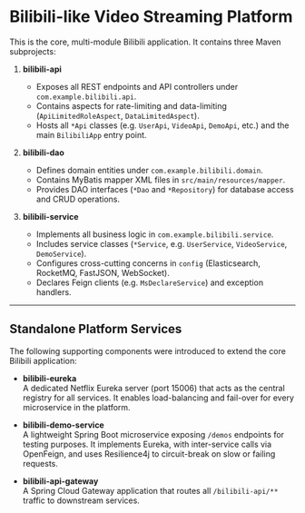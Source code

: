 # Bilibili-like Video Streaming Platform

This is the core, multi-module Bilibili application. It contains three Maven subprojects:

1. **bilibili-api**  
   - Exposes all REST endpoints and API controllers under `com.example.bilibili.api`.  
   - Contains aspects for rate-limiting and data-limiting (`ApiLimitedRoleAspect`, `DataLimitedAspect`).  
   - Hosts all `*Api` classes (e.g. `UserApi`, `VideoApi`, `DemoApi`, etc.) and the main `BilibiliApp` entry point.

2. **bilibili-dao**  
   - Defines domain entities under `com.example.bilibili.domain`.  
   - Contains MyBatis mapper XML files in `src/main/resources/mapper`.  
   - Provides DAO interfaces (`*Dao` and `*Repository`) for database access and CRUD operations.

3. **bilibili-service**  
   - Implements all business logic in `com.example.bilibili.service`.  
   - Includes service classes (`*Service`, e.g. `UserService`, `VideoService`, `DemoService`).  
   - Configures cross-cutting concerns in `config` (Elasticsearch, RocketMQ, FastJSON, WebSocket).  
   - Declares Feign clients (e.g. `MsDeclareService`) and exception handlers.

---

## Standalone Platform Services

The following supporting components were introduced to extend the core Bilibili application:

- **bilibili-eureka**  
  A dedicated Netflix Eureka server (port 15006) that acts as the central registry for all services. It enables load-balancing and fail-over for every microservice in the platform.

- **bilibili-demo-service**  
  A lightweight Spring Boot microservice exposing `/demos` endpoints for testing purposes. It implements Eureka, with inter-service calls via OpenFeign, and uses Resilience4j to circuit-break on slow or failing requests.

- **bilibili-api-gateway**  
  A Spring Cloud Gateway application that routes all `/bilibili-api/**` traffic to downstream services.
